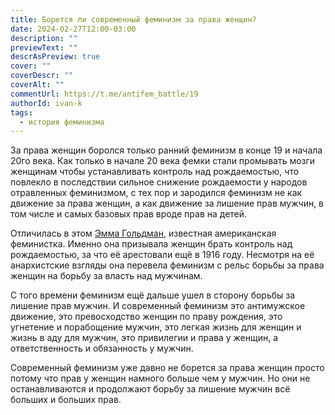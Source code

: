 ```yaml
---
title: Борется ли современный феминизм за права женщин?
date: 2024-02-27T12:00-03:00
description: ""
previewText: ""
descrAsPreview: true
cover: ""
coverDescr: ""
coverAlt: ""
commentUrl: https://t.me/antifem_battle/19
authorId: ivan-k
tags:
  - история феминизма
---
```

За права женщин боролся только ранний феминизм в конце 19 и начала 20го века. Как только в начале 20 века фемки стали промывать мозги женщинам чтобы устанавливать контроль над рождаемостью, что повлекло в последствии сильное снижение рождаемости у народов отравленных феминизмом, с тех пор и зародился феминизм не как движение за права женщин, а как движение за лишение прав мужчин, в том числе и самых базовых прав вроде прав на детей.

Отличилась в этом [Эмма Гольдман](https://ru.wikipedia.org/wiki/%D0%93%D0%BE%D0%BB%D1%8C%D0%B4%D0%BC%D0%B0%D0%BD%2C_%D0%AD%D0%BC%D0%BC%D0%B0), известная американская феминистка. Именно она призывала женщин брать контроль над рождаемостью, за что её арестовали ещё в 1916 году. Несмотря на её анархистские взгляды она перевела феминизм с рельс борьбы за права женщин на борьбу за власть над мужчинам.

С того времени феминизм ещё дальше ушел в сторону борьбы за лишение прав мужчин. И современный феминизм это антимужское движение, это превосходство женщин по праву рождения, это угнетение и порабощение мужчин, это легкая жизнь для женщин и жизнь в аду для мужчин, это привилегии и права у женщин, а ответственность и обязанность у мужчин.

Современный феминизм уже давно не борется за права женщин просто потому что прав у женщин намного больше чем у мужчин. Но они не останавливаются и продолжают борьбу за лишение мужчин всё больших и больших прав.
